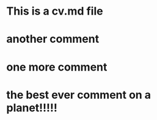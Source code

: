 # This is a cv.md file

# another comment

# one more comment

# the best ever comment on a planet!!!!!
